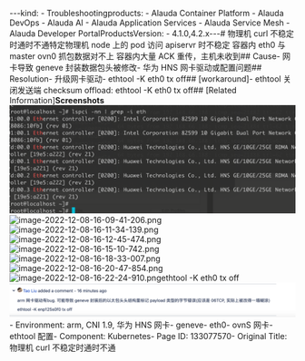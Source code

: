 ---kind:   - Troubleshootingproducts:    - Alauda Container Platform   - Alauda DevOps   - Alauda AI   - Alauda Application Services   - Alauda Service Mesh   - Alauda Developer PortalProductsVersion:   - 4.1.0,4.2.x---<!-- A type of document that involves encountering a fault, diag...it, performing root cause analysis, and providing solutions. --># 物理机 curl 不稳定时通时不通特定物理机 node 上的 pod 访问 apiservr 时不稳定 容器内 eth0 与 master ovn0 抓包数据对不上 容器内大量 ACK 重传，主机未收到## Cause- 网卡导致 geneve 封装数据包头被修改- 华为 HNS 网卡驱动或配置问题## Resolution- 升级网卡驱动- ethtool -K eth0 tx off## [workaround]- ethtool 关闭发送端 checksum offload: ethtool -K eth0 tx off## [Related Information]**Screenshots**![](assets/wu-li-ji-curl-bu-wen-ding-shi-tong-shi-bu-tong/image2022-12-12_14-32-53.png)![image-2022-12-08-16-09-41-206.png](https://jira.alauda.cn/secure/attachment/130427/image-2022-12-08-16-09-41-206.png)![image-2022-12-08-16-11-34-139.png](https://jira.alauda.cn/secure/attachment/130428/image-2022-12-08-16-11-34-139.png)![image-2022-12-08-16-12-45-474.png](https://jira.alauda.cn/secure/attachment/130430/image-2022-12-08-16-12-45-474.png)![image-2022-12-08-16-15-10-742.png](https://jira.alauda.cn/secure/attachment/130431/image-2022-12-08-16-15-10-742.png)![image-2022-12-08-16-18-33-007.png](https://jira.alauda.cn/secure/attachment/130432/image-2022-12-08-16-18-33-007.png)![image-2022-12-08-16-20-47-854.png](https://jira.alauda.cn/secure/attachment/130433/image-2022-12-08-16-20-47-854.png)![image-2022-12-08-16-22-24-910.png](https://jira.alauda.cn/secure/attachment/130434/image-2022-12-08-16-22-24-910.png)ethtool -K eth0 tx off           ![](assets/wu-li-ji-curl-bu-wen-ding-shi-tong-shi-bu-tong/image2022-12-12_14-34-12.png)- Environment: arm, CNI 1.9, 华为 HNS 网卡- geneve- eth0- ovnS 网卡- ethtool 配置- Component: Kubernetes- Page ID: 133077570- Original Title: 物理机 curl 不稳定时通时不通